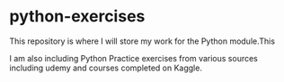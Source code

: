 # python-exercises
This repository is where I will store my work for the Python module.This


I am also including Python Practice exercises from various sources including udemy and courses completed on Kaggle. 
